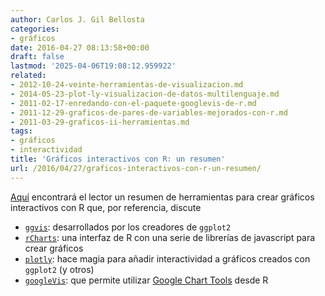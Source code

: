 ```yaml
---
author: Carlos J. Gil Bellosta
categories:
- gráficos
date: 2016-04-27 08:13:58+00:00
draft: false
lastmod: '2025-04-06T19:08:12.959922'
related:
- 2012-10-24-veinte-herramientas-de-visualizacion.md
- 2014-05-23-plot-ly-visualizacion-de-datos-multilenguaje.md
- 2011-02-17-enredando-con-el-paquete-googlevis-de-r.md
- 2011-12-29-graficos-de-pares-de-variables-mejorados-con-r.md
- 2011-03-29-graficos-ii-herramientas.md
tags:
- gráficos
- interactividad
title: 'Gráficos interactivos con R: un resumen'
url: /2016/04/27/graficos-interactivos-con-r-un-resumen/
---
```


[Aquí](http://ouzor.github.io/blog/2014/11/21/interactive-visualizations.html) encontrará el lector un resumen de herramientas para crear gráficos interactivos con R que, por referencia, discute

* [`ggvis`](http://ggvis.rstudio.com/): desarrollados por los creadores de `ggplot2`
* [`rCharts`](http://rcharts.io/): una interfaz de R con una serie de librerías de javascript para crear gráficos
* [`plotly`](https://plot.ly/r/): hace magia para añadir interactividad a gráficos creados con `ggplot2` (y otros)
* [`googleVis`](http://cran.r-project.org/web/packages/googleVis/vignettes/googleVis_examples.html): que permite utilizar [Google Chart Tools](https://developers.google.com/chart/) desde R